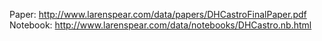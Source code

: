 Paper: http://www.larenspear.com/data/papers/DHCastroFinalPaper.pdf
Notebook: http://www.larenspear.com/data/notebooks/DHCastro.nb.html
